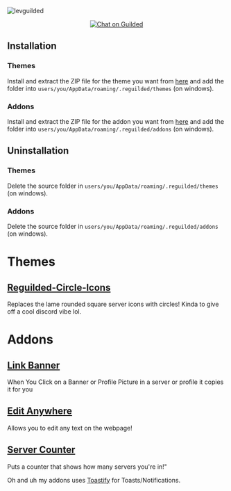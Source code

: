 ![levguilded](https://github.com/horsehair/levguilded/blob/main/lgb.png)

<p align="center">
<a href="https://www.guilded.gg/i/2yenj7K2">
<img src="https://img.shields.io/static/v1?label=Chat%20on&message=Guilded&style=flat-square&color=F5C400" alt="Chat on Guilded" />
</a>
</p>

## Installation

### Themes

Install and extract the ZIP file for the theme you want from [here](https://github.com/catgirIz/levguilded/releases) and add the folder into `users/you/AppData/roaming/.reguilded/themes` (on windows).

### Addons

Install and extract the ZIP file for the addon you want from [here](https://github.com/catgirIz/levguilded/releases) and add the folder into `users/you/AppData/roaming/.reguilded/addons` (on windows).

## Uninstallation

### Themes

Delete the source folder in `users/you/AppData/roaming/.reguilded/themes` (on windows).

### Addons

Delete the source folder in `users/you/AppData/roaming/.reguilded/addons` (on windows).

# Themes

## [Reguilded-Circle-Icons](https://github.com/catgirIz/levguilded/tree/main/Circle%20Icons)

Replaces the lame rounded square server icons with circles! Kinda to give off a cool discord vibe lol.

# Addons

## [Link Banner](https://github.com/catgirIz/levguilded/tree/main/Link%20Banner)

When You Click on a Banner or Profile Picture in a server or profile it copies it for you

## [Edit Anywhere](https://github.com/catgirIz/levguilded/tree/main/Edit%20Anywhere)

Allows you to edit any text on the webpage!

## [Server Counter](https://github.com/catgirIz/levguilded/tree/main/Server%20Counter)

Puts a counter that shows how many servers you're in!"

Oh and uh my addons uses [Toastify](https://github.com/apvarun/toastify-js) for Toasts/Notifications.
